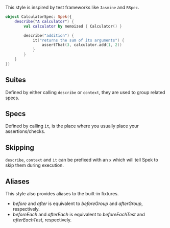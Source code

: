 This style is inspired by test frameworks like `Jasmine` and `RSpec`.

```kotlin
object CalculatorSpec: Spek({
    describe("A calculator") {
        val calculator by memoized { Calculator() }

        describe("addition") {
            it("returns the sum of its arguments") {
                assertThat(3, calculator.add(1, 2))
            }
        }
    }
})
```

## Suites
Defined by either calling `describe` or `context`, they are used to group related specs.

## Specs
Defined by calling `it`, is the place where you usually place your assertions/checks.

## Skipping
`describe`, `context` and `it` can be prefixed with an `x` which will tell Spek to skip them during execution.

## Aliases
This style also provides aliases to the built-in fixtures.

- *before* and *after* is equivalent to *beforeGroup* and *afterGroup*, respectively.
- *beforeEach* and *afterEach* is equivalent to *beforeEachTest* and *afterEachTest*, respectively.